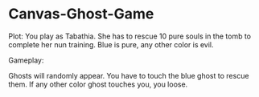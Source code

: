 # Canvas-Ghost-Game

Plot:
You play as Tabathia. She has to rescue 10 pure souls in the tomb to complete her nun training. Blue is pure, any other color is evil.

Gameplay: 

Ghosts will randomly appear. You have to touch the blue ghost to rescue them. If any other color ghost touches you, you loose. 
